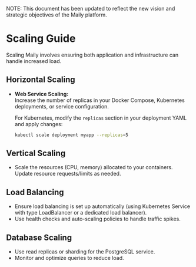 NOTE: This document has been updated to reflect the new vision and strategic objectives of the Maily platform.

# Scaling Guide

Scaling Maily involves ensuring both application and infrastructure can handle increased load.

## Horizontal Scaling

- **Web Service Scaling:**  
  Increase the number of replicas in your Docker Compose, Kubernetes deployments, or service configuration.
  
  For Kubernetes, modify the `replicas` section in your deployment YAML and apply changes:
  
  ```bash
  kubectl scale deployment myapp --replicas=5
  ```

## Vertical Scaling

- Scale the resources (CPU, memory) allocated to your containers. Update resource requests/limits as needed.

## Load Balancing

- Ensure load balancing is set up automatically (using Kubernetes Service with type LoadBalancer or a dedicated load balancer).
- Use health checks and auto-scaling policies to handle traffic spikes.

## Database Scaling

- Use read replicas or sharding for the PostgreSQL service.
- Monitor and optimize queries to reduce load. 